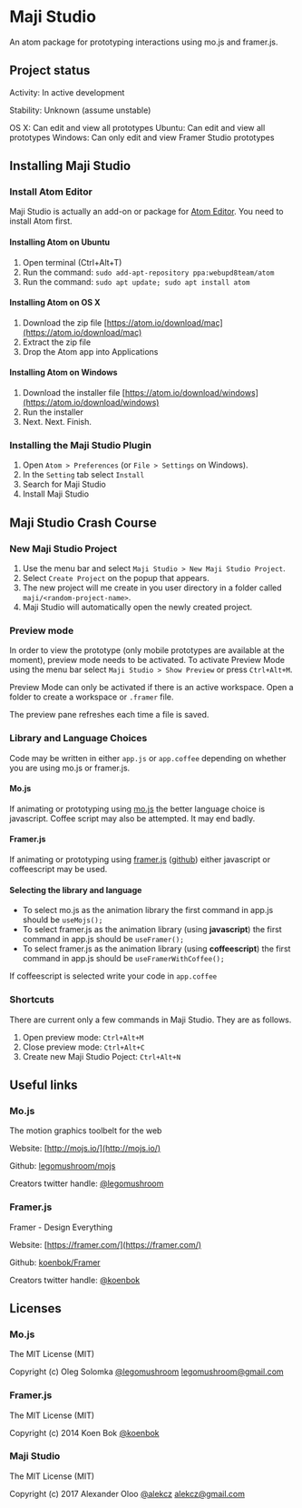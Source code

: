 # Maji Studio

An atom package for prototyping interactions using mo.js and framer.js.

## Project status
Activity: In active development

Stability: Unknown (assume unstable)

OS X: Can edit and view all prototypes
Ubuntu: Can edit and view all prototypes
Windows: Can only edit and view Framer Studio prototypes

## Installing Maji Studio


### Install Atom Editor
Maji Studio is actually an add-on or package for [Atom Editor](https://atom.io/). You need to
install Atom first.


#### Installing Atom on Ubuntu
1. Open terminal (Ctrl+Alt+T)
2. Run the command: `sudo add-apt-repository ppa:webupd8team/atom`
3. Run the command: `sudo apt update; sudo apt install atom`

#### Installing Atom on OS X
1. Download the zip file [https://atom.io/download/mac](https://atom.io/download/mac)
2. Extract the zip file
3. Drop the Atom app into Applications

#### Installing Atom on Windows
1. Download the installer file [https://atom.io/download/windows](https://atom.io/download/windows)
2. Run the installer
3. Next. Next. Finish.


### Installing the Maji Studio Plugin

1. Open `Atom > Preferences` (or `File > Settings` on Windows).
2. In the `Setting` tab select `Install`
3. Search for Maji Studio
4. Install Maji Studio


##  Maji Studio Crash Course

### New Maji Studio Project
1. Use the menu bar and select `Maji Studio > New Maji Studio Project`.
2. Select `Create Project` on the popup that appears.
3. The new project will me create in you user directory in a folder called `maji/<random-project-name>`.
4. Maji Studio will automatically open the newly created project.

### Preview mode
In order to view the prototype (only mobile prototypes are available at the moment), preview mode needs to
be activated. To activate Preview Mode using the menu bar select `Maji Studio > Show Preview` or press `Ctrl+Alt+M`.

Preview Mode can only be activated if there is an active workspace. Open a folder to create a workspace or `.framer` file.

The preview pane refreshes each time a file is saved.

### Library and Language Choices

Code may be written in either `app.js` or `app.coffee` depending on whether you are using mo.js or framer.js.

#### Mo.js
If animating or prototyping using [mo.js](http://mojs.io/) the better language choice is javascript.
Coffee script may also be attempted. It may end badly.

#### Framer.js
If animating or prototyping using [framer.js]() ([github](https://github.com/koenbok/Framer)) either javascript or coffeescript
may be used.

#### Selecting the library and language

- To select mo.js as the animation library the first command in app.js should be `useMojs();`
- To select framer.js as the animation library (using **javascript**) the first command in app.js should be `useFramer();`
- To select framer.js as the animation library (using **coffeescript**) the first command in app.js should be `useFramerWithCoffee();`

If coffeescript is selected write your code in `app.coffee`


### Shortcuts
There are current only a few commands in Maji Studio. They are as follows.

1. Open preview mode: `Ctrl+Alt+M`
2. Close preview mode: `Ctrl+Alt+C`
3. Create new Maji Studio Poject: `Ctrl+Alt+N`


## Useful links

### Mo.js
The motion graphics toolbelt for the web

Website: [http://mojs.io/](http://mojs.io/)

Github:  [legomushroom/mojs](https://github.com/legomushroom/mojs)

Creators twitter handle: [@legomushroom](https://twitter.com/legomushroom)

### Framer.js
Framer - Design Everything

Website: [https://framer.com/](https://framer.com/)

Github:  [koenbok/Framer](https://github.com/koenbok/Framer)

Creators twitter handle: [@koenbok](https://twitter.com/koenbok)

## Licenses

### Mo.js
The MIT License (MIT)

Copyright (c) Oleg Solomka [@legomushroom](https://twitter.com/legomushroom) legomushroom@gmail.com

### Framer.js
The MIT License (MIT)

Copyright (c) 2014 Koen Bok [@koenbok](https://twitter.com/koenbok)


### Maji Studio
The MIT License (MIT)

Copyright (c) 2017 Alexander Oloo [@alekcz](https://twitter.com/alekcz) alekcz@gmail.com
